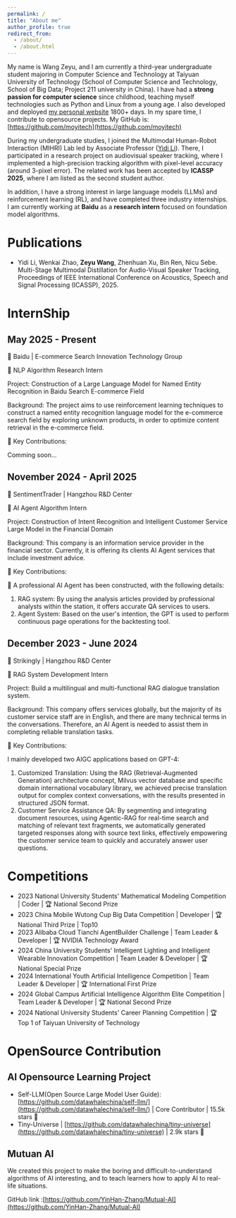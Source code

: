 ```yaml
---
permalink: /
title: "About me"
author_profile: true
redirect_from: 
  - /about/
  - /about.html
---
```


My name is Wang Zeyu, and I am currently a third-year undergraduate student majoring in Computer Science and Technology at Taiyuan University of Technology (School of Computer Science and Technology, School of Big Data; Project 211 university in China).
I have had a **strong passion for computer science** since childhood, teaching myself technologies such as Python and Linux from a young age. I also developed and deployed [my personal website](https://www.9998k.cn) 1800+ days. In my spare time, I contribute to opensource projects. My GitHub is: [https://github.com/moyitech](https://github.com/moyitech)

During my undergraduate studies, I joined the Multimodal Human-Robot Interaction (MIHRI) Lab led by Associate Professor  ([Yidi Li](https://liyidi.github.io/)). There, I participated in a research project on audiovisual speaker tracking, where I implemented a high-precision tracking algorithm with pixel-level accuracy (around 3-pixel error). The related work has been accepted by **ICASSP 2025**, where I am listed as the second student author.

In addition, I have a strong interest in large language models (LLMs) and reinforcement learning (RL), and have completed three industry internships. I am currently working at **Baidu** as a **research intern** focused on foundation model algorithms.

# Publications
- Yidi Li, Wenkai Zhao, **Zeyu Wang**, Zhenhuan Xu, Bin Ren, Nicu Sebe. Multi-Stage Multimodal Distillation for Audio-Visual Speaker Tracking, Proceedings of IEEE International Conference on Acoustics, Speech and Signal Processing (ICASSP), 2025.
  
  
# InternShip
## May 2025 - Present  
🏢 Baidu \| E-commerce Search Innovation Technology Group  

💼 NLP Algorithm Research Intern  

Project: Construction of a Large Language Model for Named Entity Recognition in Baidu Search E-commerce Field

Background: The project aims to use reinforcement learning techniques to construct a named entity recognition language model for the e-commerce search field by exploring unknown products, in order to optimize content retrieval in the e-commerce field.

🎉 Key Contributions:  

Comming soon...

## November 2024 - April  2025
🏢 SentimentTrader \| Hangzhou R&D Center 

💼 AI Agent Algorithm Intern

Project: Construction of Intent Recognition and Intelligent Customer Service Large Model in the Financial Domain  
  
Background:  This company is an information service provider in the financial sector. Currently, it is offering its clients AI Agent services that include investment advice.  

🎉 Key Contributions:  

🤖 A professional AI Agent has been constructed, with the following details: 
  1. RAG system: By using the analysis articles provided by professional analysts within the station, it offers accurate QA services to users. 
  2. Agent System: Based on the user's intention, the GPT is used to perform continuous page operations for the backtesting tool.

## December 2023 - June 2024  
🏢 Strikingly \| Hangzhou R&D Center  

💼 RAG System Development Intern

Project: Build a multilingual and multi-functional RAG dialogue translation system.  
  
Background:  This company offers services globally, but the majority of its customer service staff are in English, and there are many technical terms in the conversations. Therefore, an AI Agent is needed to assist them in completing reliable translation tasks.
  
🎉 Key Contributions:  

I mainly developed two AIGC applications based on GPT-4: 
  1. Customized Translation: Using the RAG (Retrieval-Augmented Generation) architecture concept, Milvus vector database and specific domain international vocabulary library, we achieved precise translation output for complex context conversations, with the results presented in structured JSON format.
  2. Customer Service Assistance QA: By segmenting and integrating document resources, using Agentic-RAG for real-time search and matching of relevant text fragments, we automatically generated targeted responses along with source text links, effectively empowering the customer service team to quickly and accurately answer user questions.

# Competitions

+ 2023 National University Students' Mathematical Modeling   Competition \| Coder \| 🏆 National Second Prize  
+ 2023 China Mobile Wutong Cup Big Data Competition \| Developer \| 🏆 National Third Prize \| Top10
+ 2023 Alibaba Cloud Tianchi AgentBuilder Challenge \| Team Leader & Developer \| 🏆 NVIDIA Technology Award
+ 2024 China University Students' Intelligent Lighting and Intelligent Wearable Innovation Competition \| Team Leader & Developer \| 🏆 National Special Prize  
+ 2024 International Youth Artificial Intelligence Competition \| Team Leader & Developer \| 🏆 International First Prize  
+ 2024 Global Campus Artificial Intelligence Algorithm Elite Competition \| Team Leader & Developer \| 🏆 National Second Prize  
+ 2024 National University Students' Career Planning Competition \| 🏆 Top 1 of Taiyuan University of Technology  
  

# OpenSource Contribution

## AI Opensource Learning Project

+ Self-LLM(Open Source Large Model User Guide): [https://github.com/datawhalechina/self-llm/](https://github.com/datawhalechina/self-llm/) \| Core Contributor \| 15.5k stars 🌟
+ Tiny-Universe \| [https://github.com/datawhalechina/tiny-universe](https://github.com/datawhalechina/tiny-universe) \| 2.9k stars 🌟

## Mutuan AI

We created this project to make the boring and difficult-to-understand algorithms of AI interesting, and to teach learners how to apply AI to real-life situations.  

 GitHub link :[https://github.com/YinHan-Zhang/Mutual-AI](https://github.com/YinHan-Zhang/Mutual-AI)